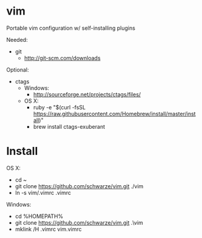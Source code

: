 vim
===
Portable vim configuration w/ self-installing plugins

Needed:
- git
  - http://git-scm.com/downloads

Optional:
- ctags 
  - Windows:
    - http://sourceforge.net/projects/ctags/files/
  - OS X:
    - ruby -e "$(curl -fsSL https://raw.githubusercontent.com/Homebrew/install/master/install)"
    - brew install ctags-exuberant


Install
==

OS X:
- cd ~
- git clone https://github.com/schwarze/vim.git ./vim
- ln -s vim/.vimrc .vimrc

Windows:
- cd %HOMEPATH%
- git clone https://github.com/schwarze/vim.git .\vim
- mklink /H .vimrc vim\.vimrc
